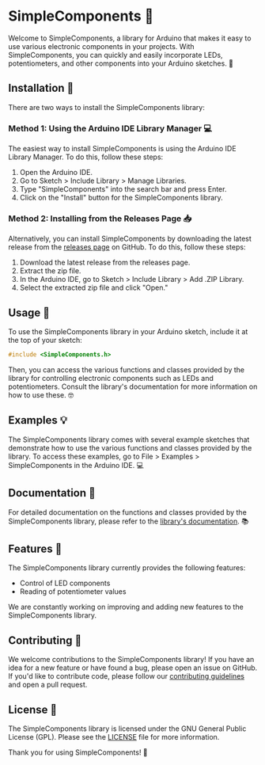 # SimpleComponents 🔌

Welcome to SimpleComponents, a library for Arduino that makes it easy to use various electronic components in your projects. With SimpleComponents, you can quickly and easily incorporate LEDs, potentiometers, and other components into your Arduino sketches. 🚀

## Installation 💾

There are two ways to install the SimpleComponents library:

### Method 1: Using the Arduino IDE Library Manager 💻


The easiest way to install SimpleComponents is using the Arduino IDE Library Manager. To do this, follow these steps:

1. Open the Arduino IDE.
2. Go to Sketch > Include Library > Manage Libraries.
3. Type "SimpleComponents" into the search bar and press Enter.
4. Click on the "Install" button for the SimpleComponents library.

### Method 2: Installing from the Releases Page 📥

Alternatively, you can install SimpleComponents by downloading the latest release from the [releases page](https://github.com/ArchontisKostis/SimpleComponents/releases) on GitHub. To do this, follow these steps:

1. Download the latest release from the releases page.
2. Extract the zip file.
3. In the Arduino IDE, go to Sketch > Include Library > Add .ZIP Library.
4. Select the extracted zip file and click "Open."

## Usage 🤖

To use the SimpleComponents library in your Arduino sketch, include it at the top of your sketch:

```cpp
#include <SimpleComponents.h>
```
Then, you can access the various functions and classes provided by the library for controlling electronic components such as LEDs and potentiometers. Consult the library's documentation for more information on how to use these. 🤓

## Examples 💡

The SimpleComponents library comes with several example sketches that demonstrate how to use the various functions and classes provided by the library. To access these examples, go to File > Examples > SimpleComponents in the Arduino IDE. 💻

## Documentation 📖

For detailed documentation on the functions and classes provided by the SimpleComponents library, please refer to the [library's documentation](https://archontiskostis.github.io/SimpleComponents/docs). 📚

## Features 💪

The SimpleComponents library currently provides the following features:

- Control of LED components
- Reading of potentiometer values

We are constantly working on improving and adding new features to the SimpleComponents library.

## Contributing 🤝

We welcome contributions to the SimpleComponents library! If you have an idea for a new feature or have found a bug, please open an issue on GitHub. If you'd like to contribute code, please follow our [contributing guidelines](https://github.com/ArchontisKostis/SimpleComponents/blob/main/docs/CONTRIBUTING.MD) and open a pull request.

## License 📜

The SimpleComponents library is licensed under the GNU General Public License (GPL). Please see the [LICENSE](LICENSE) file for more information.

Thank you for using SimpleComponents! 🙌

